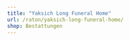 ```yaml
---
title: "Yaksich Long Funeral Home"
url: /raton/yaksich-long-funeral-home/
shop: Bestattungen
---
```

